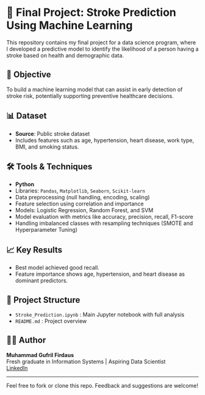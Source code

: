 # 🧠 Final Project: Stroke Prediction Using Machine Learning

This repository contains my final project for a data science program, where I developed a predictive model to identify the likelihood of a person having a stroke based on health and demographic data.

## 🎯 Objective
To build a machine learning model that can assist in early detection of stroke risk, potentially supporting preventive healthcare decisions.

## 📊 Dataset
- **Source**: Public stroke dataset
- Includes features such as age, hypertension, heart disease, work type, BMI, and smoking status.

## 🛠️ Tools & Techniques
- **Python**
- Libraries: `Pandas`, `Matplotlib`, `Seaborn`, `Scikit-learn`
- Data preprocessing (null handling, encoding, scaling)
- Feature selection using correlation and importance
- Models: Logistic Regression, Random Forest, and SVM
- Model evaluation with metrics like accuracy, precision, recall, F1-score
- Handling imbalanced classes with resampling techniques (SMOTE and Hyperparameter Tuning)

## 📈 Key Results
- Best model achieved good recall.
- Feature importance shows age, hypertension, and heart disease as dominant predictors.

## 📂 Project Structure
- `Stroke_Prediction.ipynb` : Main Jupyter notebook with full analysis
- `README.md` : Project overview

## 🙋‍♂️ Author
**Muhammad Gufril Firdaus**  
Fresh graduate in Information Systems | Aspiring Data Scientist  
[LinkedIn](https://www.linkedin.com/in/muhammad-gufril-firdaus)

---

Feel free to fork or clone this repo. Feedback and suggestions are welcome!
